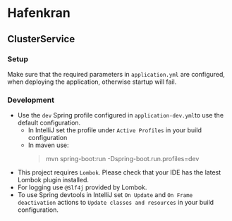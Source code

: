 # Hafenkran

## ClusterService

### Setup
Make sure that the required parameters in `application.yml` are configured, when deploying the application, otherwise startup will fail.

### Development
- Use the `dev` Spring profile configured in `application-dev.yml`to use the default configuration. 
    - In IntelliJ set the profile under `Active Profiles` in your build configuration
    - In maven use:
        > mvn spring-boot:run -Dspring-boot.run.profiles=dev
- This project requires `Lombok`. Please check that your IDE has the latest Lombok plugin installed.
- For logging use `@Slf4j` provided by Lombok.
- To use Spring devtools in IntelliJ set `On Update` and `On Frame deactivation` actions to `Update classes and resources` in your build configuration.